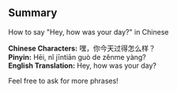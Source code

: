 ## Summary  
How to say "Hey, how was your day?" in Chinese  

**Chinese Characters:** 嘿，你今天过得怎么样？  
**Pinyin:** Hēi, nǐ jīntiān guò de zěnme yàng?  
**English Translation:** Hey, how was your day?  

Feel free to ask for more phrases!